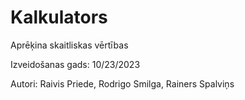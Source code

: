 # Kalkulators

Aprēķina skaitliskas vērtības

Izveidošanas gads: 10/23/2023

Autori: Raivis Priede, Rodrigo Smilga, Rainers Spalviņs
